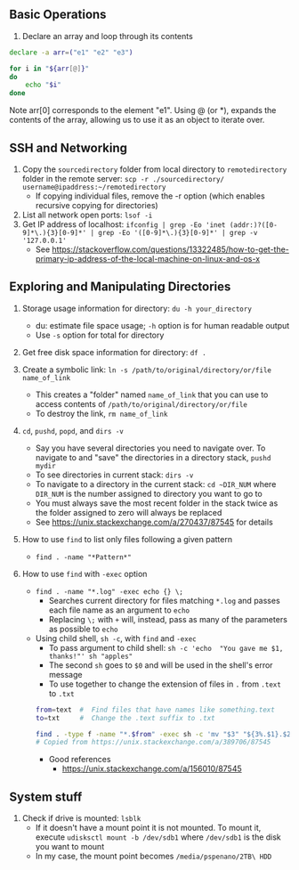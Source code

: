 
## Basic Operations
1. Declare an array and loop through its contents
```bash
declare -a arr=("e1" "e2" "e3")

for i in "${arr[@]}"
do
    echo "$i"
done
```
Note arr[0] corresponds to the element "e1". Using @ (or \*), expands the contents of the array, allowing us to use it as an object to iterate over.


## SSH and Networking
1. Copy the `sourcedirectory` folder from local directory to `remotedirectory` folder in the remote server:
    `scp -r ./sourcedirectory/ username@ipaddress:~/remotedirectory`
    * If copying individual files, remove the -r option (which enables recursive copying for directories)
2. List all network open ports:
    `lsof -i`
3. Get IP address of localhost:
    `ifconfig | grep -Eo 'inet (addr:)?([0-9]*\.){3}[0-9]*' | grep -Eo '([0-9]*\.){3}[0-9]*' | grep -v '127.0.0.1'`
    * See https://stackoverflow.com/questions/13322485/how-to-get-the-primary-ip-address-of-the-local-machine-on-linux-and-os-x

## Exploring and Manipulating Directories
1.  Storage usage information for directory:
    `du -h your_directory`
    * du: estimate file space usage; `-h` option is for human readable output
    * Use `-s` option for total for directory

2. Get free disk space information for directory: `df .`

3. Create a symbolic link:
    `ln -s /path/to/original/directory/or/file name_of_link`
    * This creates a "folder" named `name_of_link` that you can use to access contents of `/path/to/original/directory/or/file`
    * To destroy the link, `rm name_of_link`

4. `cd`, `pushd`, `popd`, and `dirs -v`
    * Say you have several directories you need to navigate over. To navigate to and "save" the directories in a directory stack, `pushd mydir`
    * To see directories in current stack: `dirs -v`
    * To navigate to a directory in the current stack: `cd ~DIR_NUM` where `DIR_NUM` is the number assigned to directory you want to go to
    * You must always save the most recent folder in the stack twice as the folder assigned to zero will always be replaced
    * See https://unix.stackexchange.com/a/270437/87545 for details
    
5. How to use `find` to list only files following a given pattern
    * `find . -name "*Pattern*"`

6. How to use `find` with `-exec` option
    * `find . -name "*.log" -exec echo {} \;`
        - Searches current directory for files matching `*.log` and passes each file name as an argument to `echo`
        - Replacing `\;` with `+` will, instead, pass as many of the parameters as possible to `echo`
    * Using child shell, `sh -c`, with `find` and `-exec`
        - To pass argument to child shell: `sh -c 'echo  "You gave me $1, thanks!"' sh "apples"`
        - The second `sh` goes to `$0` and will be used in the shell's error message
        - To use together to change the extension of files in `.` from `.text` to `.txt`
        ```bash
        from=text  #  Find files that have names like something.text
        to=txt     #  Change the .text suffix to .txt

        find . -type f -name "*.$from" -exec sh -c 'mv "$3" "${3%.$1}.$2"' sh "$from" "$to" {} ';'
        # Copied from https://unix.stackexchange.com/a/389706/87545
        ```
        - Good references
            - https://unix.stackexchange.com/a/156010/87545

## System stuff
1. Check if drive is mounted: `lsblk`
    * If it doesn't have a mount point it is not mounted. To mount it, execute `udisksctl mount -b /dev/sdb1`  where `/dev/sdb1` is the disk you want to mount
    * In my case, the mount point becomes `/media/pspenano/2TB\ HDD`
